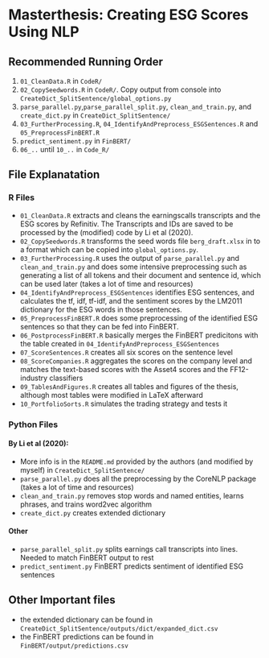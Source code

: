 # Masterthesis: Creating ESG Scores Using NLP

## Recommended Running Order

1. `01_CleanData.R` in `CodeR/`
2. `02_CopySeedwords.R` in `CodeR/`. Copy output from console into `CreateDict_SplitSentence/global_options.py`
3. `parse_parallel.py`,`parse_parallel_split.py`, `clean_and_train.py`, and `create_dict.py` in `CreateDict_SplitSentence/`
4. `03_FurtherProcessing.R`, `04_IdentifyAndPreprocess_ESGSentences.R` and `05_PreprocessFinBERT.R`
5. `predict_sentiment.py` in `FinBERT/`
6. `06_..` until `10_..` in `Code_R/`

## File Explanatation

### R Files
- `01_CleanData.R` extracts and cleans the earningscalls transcripts and the ESG scores by Refinitiv. The Transcripts and IDs are saved to be processed by the (modified) code by Li et al (2020).
- `02_CopySeedwords.R` transforms the seed words file `berg_draft.xlsx` in to a format which can be copied into `global_options.py`.
- `03_FurtherProcessing.R` uses the output of `parse_parallel.py` and `clean_and_train.py` and does some intensive preprocessing such as generating a list of all tokens and their document and sentence id, which can be used later (takes a lot of time and resources)
- `04_IdentifyAndPreprocess_ESGSentences` identifies ESG sentences, and calculates the tf, idf, tf-idf, and the sentiment scores by the LM2011 dictionary for the ESG words in those sentences.
- `05_PreprocessFinBERT.R` does some preprocessing of the identified ESG sentences so that they can be fed into FinBERT.
- `06_PostprocessFinBERT.R` basically merges the FinBERT predicitons with the table created in `04_IdentifyAndPreprocess_ESGSentences`
- `07_ScoreSentences.R` creates all six scores on the sentence level
- `08_ScoreCompanies.R` aggregates the scores on the company level and matches the text-based scores with the Asset4 scores and the FF12-industry classifiers
- `09_TablesAndFigures.R` creates all tables and figures of the thesis, although most tables were modified in LaTeX afterward
- `10_PortfolioSorts.R` simulates the trading strategy and tests it

### Python Files

#### By Li et al (2020):
-  More info is in the `README.md` provided by the authors (and modified by myself) in `CreateDict_SplitSentence/`
- `parse_parallel.py` does all the preprocessing by the CoreNLP package (takes a lot of time and resources)
- `clean_and_train.py` removes stop words and named entities, learns phrases, and trains word2vec algorithm
- `create_dict.py` creates extended dictionary

#### Other

- `parse_parallel_split.py` splits earnings call transcripts into lines. Needed to match FinBERT output to rest
- `predict_sentiment.py` FinBERT predicts sentiment of identified ESG sentences

## Other Important files

- the extended dictionary can be found in `CreateDict_SplitSentence/outputs/dict/expanded_dict.csv`
- the FinBERT predictions can be found in `FinBERT/output/predictions.csv`
